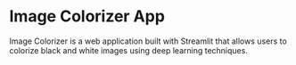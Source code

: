 # Image Colorizer App

Image Colorizer is a web application built with Streamlit that allows users to colorize black and white images using deep learning techniques.


